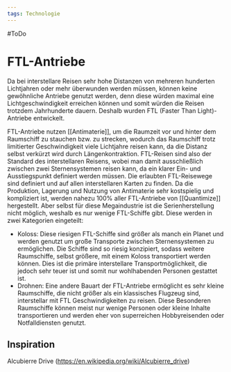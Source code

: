 ```yaml
---
tags: Technologie
---
```


#ToDo

# FTL-Antriebe
Da bei interstellare Reisen sehr hohe Distanzen von mehreren hunderten Lichtjahren oder mehr überwunden werden müssen, können keine gewöhnliche Antriebe genutzt werden, denn diese würden maximal eine Lichtgeschwindigkeit erreichen können und somit würden die Reisen trotzdem Jahrhunderte dauern. Deshalb wurden FTL (Faster Than Light)-Antriebe entwickelt.

FTL-Antriebe nutzen [[Antimaterie]], um die Raumzeit vor und hinter dem Raumschiff zu stauchen bzw. zu strecken, wodurch das Raumschiff trotz limitierter Geschwindigkeit viele Lichtjahre reisen kann, da die Distanz selbst verkürzt wird durch Längenkontraktion. FTL-Reisen sind also der Standard des interstellaren Reisens, wobei man damit ausschließlich zwischen zwei Sternensystemen reisen kann, da ein klarer Ein- und Ausstiegspunkt definiert werden müssen. Die erlaubten FTL-Reisewege sind definiert und auf allen interstellaren Karten zu finden. Da die Produktion, Lagerung und Nutzung von Antimaterie sehr kostspielig und kompliziert ist, werden nahezu 100% aller FTL-Antriebe von [[Quantimize]] hergestellt. Aber selbst für diese Megaindustrie ist die Serienherstellung nicht möglich, weshalb es nur wenige FTL-Schiffe gibt. Diese werden in zwei Kategorien eingeteilt:

- Koloss: Diese riesigen FTL-Schiffe sind größer als manch ein Planet und werden genutzt um große Transporte zwischen Sternensystemen zu ermöglichen. Die Schiffe sind so riesig konzipiert, sodass weitere Raumschiffe, selbst größere, mit einem Koloss transportiert werden können. Dies ist die primäre interstellare Transportmöglichkeit, die jedoch sehr teuer ist und somit nur wohlhabenden Personen gestattet ist. 
- Drohnen: Eine andere Bauart der FTL-Antriebe ermöglicht es sehr kleine Raumschiffe, die nicht größer als ein klassisches Flugzeug sind, interstellar mit FTL Geschwindigkeiten zu reisen. Diese Besonderen Raumschiffe können meist nur wenige Personen oder kleine Inhalte transportieren und werden eher von superreichen Hobbyreisenden oder Notfalldiensten genutzt.

## Inspiration
Alcubierre Drive (https://en.wikipedia.org/wiki/Alcubierre_drive)